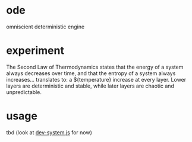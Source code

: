 # ode

omniscient deterministic engine

# experiment

The Second Law of Thermodynamics states that the energy of a system always decreases over time, and that the entropy of a system always increases... translates to: a ${temperature} increase at every layer. Lower layers are deterministic and stable, while later layers are chaotic and unpredictable.

# usage

tbd (look at [dev-system.js](./dev-system.js) for now)
